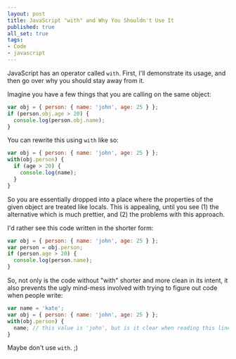 ```yaml
---
layout: post
title: JavaScript "with" and Why You Shouldn't Use It
published: true
all_set: true
tags:
- Code
- javascript
---
```


JavaScript has an operator called `with`.  First, I'll demonstrate its usage,
and then go over why you should stay away from it.

Imagine you have a few things that you are calling on the same object:

``` js
var obj = { person: { name: 'john', age: 25 } };
if (person.obj.age > 20) {
  console.log(person.obj.name);
}
```

You can rewrite this using `with` like so:

``` js
var obj = { person: { name: 'john', age: 25 } };
with(obj.person) {
  if (age > 20) {
    console.log(name);
  }
}
```

So you are essentially dropped into a place where the properties of the given
object are treated like locals.  This is appealing, until you see (1) the
alternative which is much prettier, and (2) the problems with this approach.

I'd rather see this code written in the shorter form:

``` js
var obj = { person: { name: 'john', age: 25 } };
var person = obj.person;
if (person.age > 20) {
  console.log(person.name);
}
```

So, not only is the code without "with" shorter and more clean in its intent, it
also prevents the ugly mind-mess involved with trying to figure out code when
people write:

``` js
var name = 'kate';
var obj = { person: { name: 'john', age: 25 } };
with(obj.person) {
  name; // this value is 'john', but is it clear when reading this line?
}
```

Maybe don't use `with`. ;)
